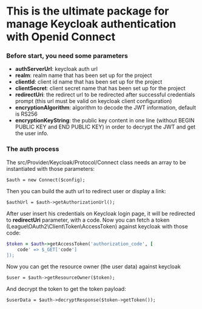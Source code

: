 # This is the ultimate package for manage Keycloak authentication with Openid Connect

### Before start, you need some parameters
- **authServerUrl**: keycloak auth url
- **realm**: realm name that has been set up for the project
- **clientId**: client id name that has been set up for the project
- **clientSecret**: client secret name that has been set up for the project
- **redirectUri**: the redirect url to be redirected after successful credentials prompt (this url must be valid on keycloak client configuration)
- **encryptionAlgorithm**: algorithm to decode the JWT information, default is RS256
- **encryptionKeyString**: the public key content in one line (without BEGIN PUBLIC KEY and END PUBLIC KEY) in order to decrypt the JWT and get the user info.


### The auth process
The src/Provider/Keycloak/Protocol/Connect class needs an array to be instantiated with those parameters:
```
$auth = new Connect($config);
```

Then you can build the auth url to redirect user or display a link:
```
$authUrl = $auth->getAuthorizationUrl();
```

After user insert his credentials on Keycloak login page, it will be redirected to **redirectUri** parameter, with a code.
Now you can fetch a token (League\OAuth2\Client\Token\AccessToken) against keycloak with those code:
```ruby
$token = $auth->getAccessToken('authorization_code', [
    code' => $_GET['code']
]);
```

Now you can get the resource owner (the user data) against keycloak
```
$user = $auth->getResourceOwner($token);
```

And decrypt the token to get the token payload:
```
$userData = $auth->decryptResponse($token->getToken());
```
